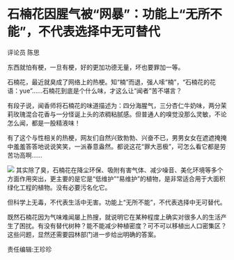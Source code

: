 # 石楠花因腥气被“网暴”：功能上“无所不能”，不代表选择中无可替代

评论员 陈思

东西就怕有梗，一旦有梗，好的更加功德无量，坏也要罪加一等。

石楠花，最近就臭成了网络上的热梗。知“楠”而退，强人嗦“楠”，“石楠花的花语：yue”……石楠花到底是个什么味，才这么让“闻者”苦不堪言？

有段子说，闻香师将石楠花的味道描述为：四分海腥气，三分杏仁牛奶味，两分茉莉玫瑰混合花香与一分怪诞上头的浓稠粘腻感。但普通人的嗅觉没那么灵敏，不论怎么闻，都是一股精液味！

有了这个与性相关的热梗，网友们自然兴致勃勃、兴奋不已，男男女女在遮遮掩掩中羞羞答答地说说笑笑，一派春意盎然。都说这花“罪大恶极”，可怎么看它都是劳苦功高啊……

![](https://inews.gtimg.com/om_bt/OxASuOpj0glbBK2tBcHQFzIvZAjVVnXHS60Idn154nF1sAA/1000)
其实除了臭，石楠花在降尘环保、吸附有害气体、减少噪音、美化环境等多个方面作用突出，更主要的是它是“低维护”“易维护”的植物，是非常适合用于大面积绿化工程的植物。没有必要污名化它。

但科学上无毒，不代表生活中无害。功能上“无所不能”，不代表选择中无可替代。

既然石楠花因为气味难闻屡上热搜，就说明它在某种程度上确实对很多人的生活产生了困扰。有没有替代树种？能不能减少种植密度？可不可以移植出人口密集区？这些问题，显然还需要园林部门进一步给出明确的答案。

责任编辑:王珍珍

